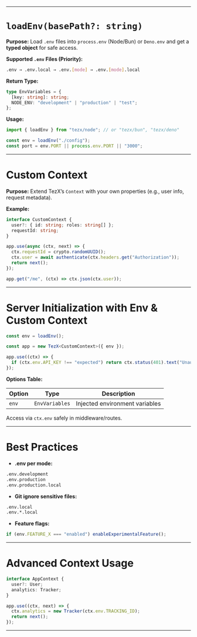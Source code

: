 
---

# `loadEnv(basePath?: string)`

**Purpose:** Load `.env` files into `process.env` (Node/Bun) or `Deno.env` and get a **typed object** for safe access.

**Supported `.env` Files (Priority):**

```bash
.env → .env.local → .env.[mode] → .env.[mode].local
```

**Return Type:**

```ts
type EnvVariables = {
  [key: string]: string;
  NODE_ENV: "development" | "production" | "test";
};
```

**Usage:**

```ts
import { loadEnv } from "tezx/node"; // or "tezx/bun", "tezx/deno"

const env = loadEnv("./config");
const port = env.PORT || process.env.PORT || "3000";
```

---

# Custom Context

**Purpose:** Extend TezX’s `Context` with your own properties (e.g., user info, request metadata).

**Example:**

```ts
interface CustomContext {
  user?: { id: string; roles: string[] };
  requestId: string;
}

app.use(async (ctx, next) => {
  ctx.requestId = crypto.randomUUID();
  ctx.user = await authenticate(ctx.headers.get("Authorization"));
  return next();
});

app.get("/me", (ctx) => ctx.json(ctx.user));
```

---

# Server Initialization with Env & Custom Context

```ts
const env = loadEnv();

const app = new TezX<CustomContext>({ env });

app.use((ctx) => {
  if (ctx.env.API_KEY !== "expected") return ctx.status(401).text("Unauthorized");
});
```

**Options Table:**

| Option | Type           | Description                    |
| ------ | -------------- | ------------------------------ |
| `env`  | `EnvVariables` | Injected environment variables |

Access via `ctx.env` safely in middleware/routes.

---

# Best Practices

* **.env per mode:**

```bash
.env.development
.env.production
.env.production.local
```

* **Git ignore sensitive files:**

```bash
.env.local
.env.*.local
```

* **Feature flags:**

```ts
if (env.FEATURE_X === "enabled") enableExperimentalFeature();
```

---

# Advanced Context Usage

```ts
interface AppContext {
  user?: User;
  analytics: Tracker;
}

app.use((ctx, next) => {
  ctx.analytics = new Tracker(ctx.env.TRACKING_ID);
  return next();
});
```

---
